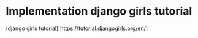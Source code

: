 # Implementation django girls tutorial

(django girls tutorial)[https://tutorial.djangogirls.org/en/]
